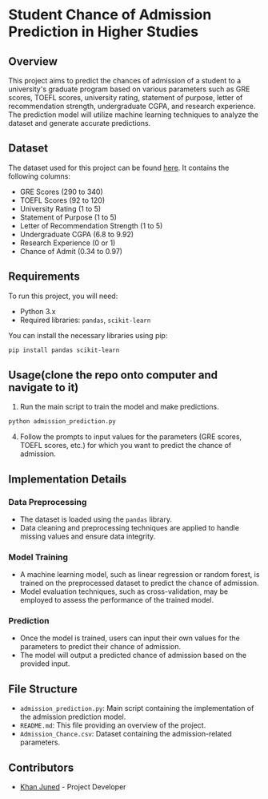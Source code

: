 # Student Chance of Admission Prediction in Higher Studies

## Overview

This project aims to predict the chances of admission of a student to a university's graduate program based on various parameters such as GRE scores, TOEFL scores, university rating, statement of purpose, letter of recommendation strength, undergraduate CGPA, and research experience. The prediction model will utilize machine learning techniques to analyze the dataset and generate accurate predictions.

## Dataset

The dataset used for this project can be found [here](https://github.com/ybifoundation/Dataset/raw/main/Admission%20Chance.csv). It contains the following columns:

- GRE Scores (290 to 340)
- TOEFL Scores (92 to 120)
- University Rating (1 to 5)
- Statement of Purpose (1 to 5)
- Letter of Recommendation Strength (1 to 5)
- Undergraduate CGPA (6.8 to 9.92)
- Research Experience (0 or 1)
- Chance of Admit (0.34 to 0.97)

## Requirements

To run this project, you will need:

- Python 3.x
- Required libraries: `pandas`, `scikit-learn`

You can install the necessary libraries using pip:

```bash
pip install pandas scikit-learn
```

## Usage(clone the repo onto computer and navigate to it)

1. Run the main script to train the model and make predictions.

```bash
python admission_prediction.py
```

4. Follow the prompts to input values for the parameters (GRE scores, TOEFL scores, etc.) for which you want to predict the chance of admission.

## Implementation Details

### Data Preprocessing

- The dataset is loaded using the `pandas` library.
- Data cleaning and preprocessing techniques are applied to handle missing values and ensure data integrity.

### Model Training

- A machine learning model, such as linear regression or random forest, is trained on the preprocessed dataset to predict the chance of admission.
- Model evaluation techniques, such as cross-validation, may be employed to assess the performance of the trained model.

### Prediction

- Once the model is trained, users can input their own values for the parameters to predict their chance of admission.
- The model will output a predicted chance of admission based on the provided input.

## File Structure

- `admission_prediction.py`: Main script containing the implementation of the admission prediction model.
- `README.md`: This file providing an overview of the project.
- `Admission_Chance.csv`: Dataset containing the admission-related parameters.

## Contributors

- [Khan Juned](https://github.com/junedkhan9310) - Project Developer
